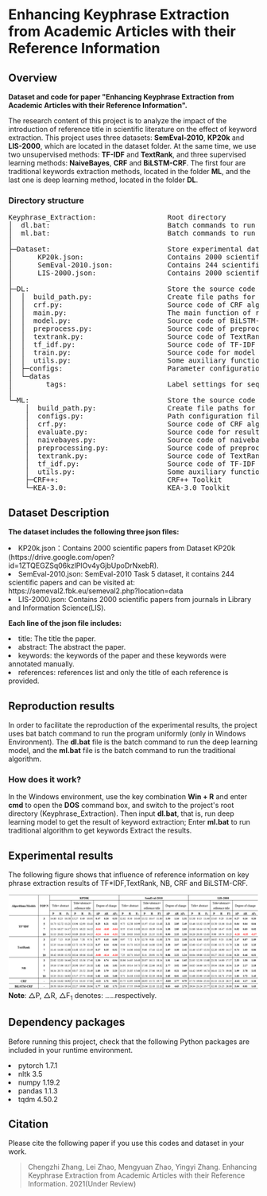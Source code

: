 #  Enhancing Keyphrase Extraction from Academic Articles with their Reference Information


## Overview
<b>Dataset and code for paper "Enhancing Keyphrase Extraction from Academic Articles with their Reference Information".</b>

The research content of this project is to analyze the impact 
of the introduction of reference title in scientific literature 
on the effect of keyword extraction. This project uses three 
datasets: <b>SemEval-2010</b>, <b>KP20k</b> and <b>LIS-2000</b>, which are located 
in the dataset folder. At the same time, we use two unsupervised 
methods: <b>TF-IDF</b> and <b>TextRank</b>, and three supervised learning methods:
<b>NaiveBayes</b>, <b>CRF</b> and <b>BiLSTM-CRF</b>. The first four are traditional keywords 
extraction methods, located in the folder <b>ML</b>, and the last one is deep 
learning method, located in the folder <b>DL</b>.
### Directory structure
<pre>Keyphrase_Extraction:                 Root directory
│  dl.bat:                            Batch commands to run deep learning model
│  ml.bat:                            Batch commands to run traditional models
│ 
├─Dataset:                            Store experimental datasets
│      KP20k.json:                    Contains 2000 scientific papers 
│      SemEval-2010.json:             Contains 244 scientific papers
│      LIS-2000.json:                 Contains 2000 scientific papers
│ 
├─DL:                                 Store the source code of the deep learning model
│  │  build_path.py:                  Create file paths for saving preprocessed data
│  │  crf.py:                         Source code of CRF algorithm implementation(Use pytorch framework)
│  │  main.py:                        The main function of running the program
│  │  model.py:                       Source code of BiLSTM-CRF model
│  │  preprocess.py:                  Source code of preprocessing function
│  │  textrank.py:                    Source code of TextRank algorithm implementation.
│  │  tf_idf.py:                      Source code of TF-IDF algorithm implementation.
│  │  train.py:                       Source code for model training
│  │  utils.py:                       Some auxiliary functions
│  ├─configs:                         Parameter configuration of deep learning models
│  └─datas
│        tags:                        Label settings for sequence labeling
│ 
└─ML:                                 Store the source code of the traditional models
    │  build_path.py:                 Create file paths for saving preprocessed data
    │  configs.py:                    Path configuration file
    │  crf.py:                        Source code of CRF algorithm implementation(Use CRF++ Toolkit)
    │  evaluate.py:                   Source code for result evaluation
    │  naivebayes.py:                 Source code of naivebayes algorithm implementation(Use KEA-3.0 Toolkit)
    │  preprocessing.py:              Source code of preprocessing function
    │  textrank.py:                   Source code of TextRank algorithm implementation
    │  tf_idf.py:                     Source code of TF-IDF algorithm implementation
    │  utils.py:                      Some auxiliary functions
    ├─CRF++:                          CRF++ Toolkit
    └─KEA-3.0:                        KEA-3.0 Toolkit
</pre>

## Dataset Description

<b>The dataset includes the following three json files:</b>
<li> KP20k.json：Contains 2000 scientific papers from Dataset KP20k (https://drive.google.com/open?id=1ZTQEGZSq06kzlPlOv4yGjbUpoDrNxebR).
<li> SemEval-2010.json: SemEval-2010 Task 5 dataset, it contains 244 scientific papers and can be visited at: https://semeval2.fbk.eu/semeval2.php?location=data 
<li> LIS-2000.json: Contains 2000 scientific papers from journals in Library and Information Science(LIS).

<b>Each line of the json file includes: </b>
<li>title: The title the paper.
<li>abstract: The abstract the paper.
<li>keywords: the keywords of the paper and these keywords were annotated manually.
<li>references: references list and only the title of each reference is provided.


## Reproduction results
In order to facilitate the reproduction of the experimental results, 
the project uses bat batch command to run the program uniformly 
(only in Windows Environment). The <b>dl.bat</b> file is the batch command 
to run the deep learning model, and the <b>ml.bat</b> file is the batch command 
to run the traditional algorithm.

### How does it work?
In the Windows environment, use the key combination <b>Win + R</b> and enter <b>cmd</b>
to open the <b>DOS</b> command box, and switch to the project's root directory 
(Keyphrase_Extraction). Then input <b>dl.bat</b>, that is, run deep learning model 
to get the result of keyword extraction; Enter <b>ml.bat</b> to run traditional 
algorithm to get keywords Extract the results.

## Experimental results
The following figure shows that influence of reference information on key phrase extraction results of TF*IDF,TextRank, NB, CRF and BiLSTM-CRF.

![results.png](results.png)
 <b>Note</b>: △P, △R, △F<sub>1</sub> denotes: .....respectively.

## Dependency packages
Before running this project, check that the following Python packages are 
included in your runtime environment.

<li>pytorch 1.7.1

<li>nltk 3.5

<li>numpy 1.19.2

<li>pandas 1.1.3

<li>tqdm 4.50.2


## Citation
Please cite the following paper if you use this codes and dataset in your work.
    
>Chengzhi Zhang, Lei Zhao, Mengyuan Zhao, Yingyi Zhang. Enhancing Keyphrase Extraction from Academic Articles with their Reference Information. 2021(Under Review) 
